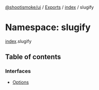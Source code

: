 [@shootismoke/ui](../README.md) / [Exports](../modules.md) / [index](index.md) / slugify

# Namespace: slugify

[index](index.md).slugify

## Table of contents

### Interfaces

- [Options](../interfaces/index.slugify.options.md)
